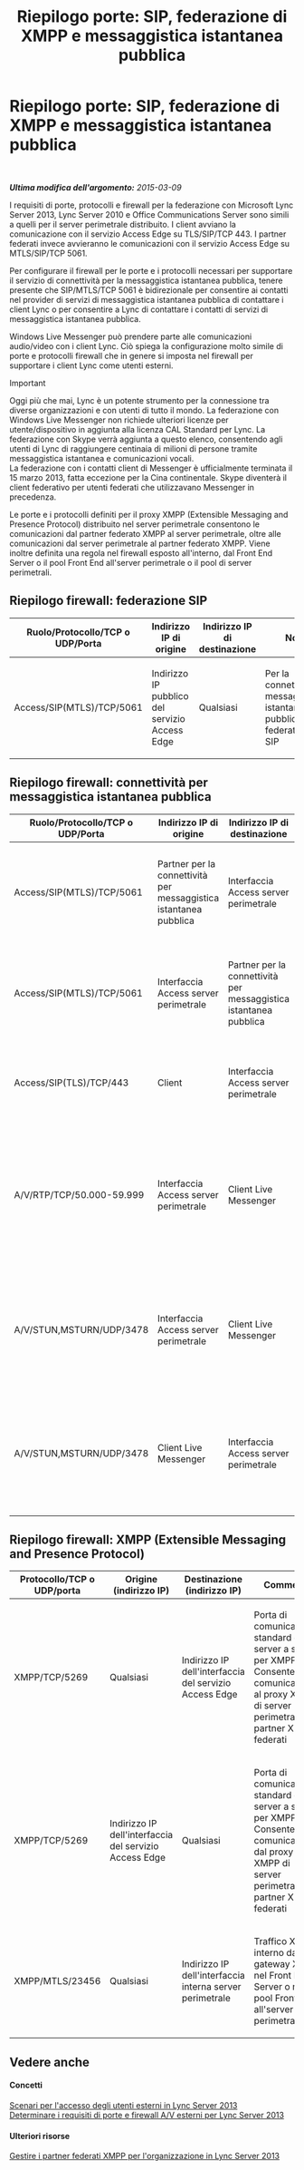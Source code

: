 ﻿---
title: 'Riepilogo porte: SIP, federazione di XMPP e messaggistica istantanea pubblica'
TOCTitle: 'Riepilogo porte: SIP, federazione di XMPP e messaggistica istantanea pubblica'
ms:assetid: ab05bdd6-e9b0-4b1b-9dd9-29ab88e8befe
ms:mtpsurl: https://technet.microsoft.com/it-it/library/JJ618373(v=OCS.15)
ms:contentKeyID: 49301634
ms.date: 08/24/2015
mtps_version: v=OCS.15
ms.translationtype: HT
---

# Riepilogo porte: SIP, federazione di XMPP e messaggistica istantanea pubblica

 

_**Ultima modifica dell'argomento:** 2015-03-09_

I requisiti di porte, protocolli e firewall per la federazione con Microsoft Lync Server 2013, Lync Server 2010 e Office Communications Server sono simili a quelli per il server perimetrale distribuito. I client avviano la comunicazione con il servizio Access Edge su TLS/SIP/TCP 443. I partner federati invece avvieranno le comunicazioni con il servizio Access Edge su MTLS/SIP/TCP 5061.

Per configurare il firewall per le porte e i protocolli necessari per supportare il servizio di connettività per la messaggistica istantanea pubblica, tenere presente che SIP/MTLS/TCP 5061 è bidirezionale per consentire ai contatti nel provider di servizi di messaggistica istantanea pubblica di contattare i client Lync o per consentire a Lync di contattare i contatti di servizi di messaggistica istantanea pubblica.

Windows Live Messenger può prendere parte alle comunicazioni audio/video con i client Lync. Ciò spiega la configurazione molto simile di porte e protocolli firewall che in genere si imposta nel firewall per supportare i client Lync come utenti esterni.

> [!important]  
> Oggi più che mai, Lync è un potente strumento per la connessione tra diverse organizzazioni e con utenti di tutto il mondo. La federazione con Windows Live Messenger non richiede ulteriori licenze per utente/dispositivo in aggiunta alla licenza CAL Standard per Lync. La federazione con Skype verrà aggiunta a questo elenco, consentendo agli utenti di Lync di raggiungere centinaia di milioni di persone tramite messaggistica istantanea e comunicazioni vocali.<br />La federazione con i contatti client di Messenger è ufficialmente terminata il 15 marzo 2013, fatta eccezione per la Cina continentale. Skype diventerà il client federativo per utenti federati che utilizzavano Messenger in precedenza.

Le porte e i protocolli definiti per il proxy XMPP (Extensible Messaging and Presence Protocol) distribuito nel server perimetrale consentono le comunicazioni dal partner federato XMPP al server perimetrale, oltre alle comunicazioni dal server perimetrale al partner federato XMPP. Viene inoltre definita una regola nel firewall esposto all'interno, dal Front End Server o il pool Front End all'server perimetrale o il pool di server perimetrali.

## Riepilogo firewall: federazione SIP


<table>
<colgroup>
<col style="width: 25%" />
<col style="width: 25%" />
<col style="width: 25%" />
<col style="width: 25%" />
</colgroup>
<thead>
<tr class="header">
<th>Ruolo/Protocollo/TCP o UDP/Porta</th>
<th>Indirizzo IP di origine</th>
<th>Indirizzo IP di destinazione</th>
<th>Note</th>
</tr>
</thead>
<tbody>
<tr class="odd">
<td><p>Access/SIP(MTLS)/TCP/5061</p></td>
<td><p>Indirizzo IP pubblico del servizio Access Edge</p></td>
<td><p>Qualsiasi</p></td>
<td><p>Per la connettività di messaggistica istantanea pubblica e federata con SIP</p></td>
</tr>
</tbody>
</table>


## Riepilogo firewall: connettività per messaggistica istantanea pubblica


<table>
<colgroup>
<col style="width: 25%" />
<col style="width: 25%" />
<col style="width: 25%" />
<col style="width: 25%" />
</colgroup>
<thead>
<tr class="header">
<th>Ruolo/Protocollo/TCP o UDP/Porta</th>
<th>Indirizzo IP di origine</th>
<th>Indirizzo IP di destinazione</th>
<th>Note</th>
</tr>
</thead>
<tbody>
<tr class="odd">
<td><p>Access/SIP(MTLS)/TCP/5061</p></td>
<td><p>Partner per la connettività per messaggistica istantanea pubblica</p></td>
<td><p>Interfaccia Access server perimetrale</p></td>
<td><p>Per la connettività di messaggistica istantanea pubblica e federata con SIP</p></td>
</tr>
<tr class="even">
<td><p>Access/SIP(MTLS)/TCP/5061</p></td>
<td><p>Interfaccia Access server perimetrale</p></td>
<td><p>Partner per la connettività per messaggistica istantanea pubblica</p></td>
<td><p>Per la connettività di messaggistica istantanea pubblica e federata con SIP</p></td>
</tr>
<tr class="odd">
<td><p>Access/SIP(TLS)/TCP/443</p></td>
<td><p>Client</p></td>
<td><p>Interfaccia Access server perimetrale</p></td>
<td><p>Traffico SIP client-server per l'accesso degli utenti esterni.</p></td>
</tr>
<tr class="even">
<td><p>A/V/RTP/TCP/50.000-59.999</p></td>
<td><p>Interfaccia Access server perimetrale</p></td>
<td><p>Client Live Messenger</p></td>
<td><p>Utilizzato per le sessioni A/V con Windows Live Messenger se è configurata la connettività per messaggistica istantanea pubblica.</p></td>
</tr>
<tr class="odd">
<td><p>A/V/STUN,MSTURN/UDP/3478</p></td>
<td><p>Interfaccia Access server perimetrale</p></td>
<td><p>Client Live Messenger</p></td>
<td><p>Obbligatorio per la connettività per messaggistica istantanea pubblica con Windows Live Messenger.</p></td>
</tr>
<tr class="even">
<td><p>A/V/STUN,MSTURN/UDP/3478</p></td>
<td><p>Client Live Messenger</p></td>
<td><p>Interfaccia Access server perimetrale</p></td>
<td><p>Obbligatorio per la connettività per messaggistica istantanea pubblica con Windows Live Messenger.</p></td>
</tr>
</tbody>
</table>


## Riepilogo firewall: XMPP (Extensible Messaging and Presence Protocol)


<table>
<colgroup>
<col style="width: 25%" />
<col style="width: 25%" />
<col style="width: 25%" />
<col style="width: 25%" />
</colgroup>
<thead>
<tr class="header">
<th>Protocollo/TCP o UDP/porta</th>
<th>Origine (indirizzo IP)</th>
<th>Destinazione (indirizzo IP)</th>
<th>Commenti</th>
</tr>
</thead>
<tbody>
<tr class="odd">
<td><p>XMPP/TCP/5269</p></td>
<td><p>Qualsiasi</p></td>
<td><p>Indirizzo IP dell'interfaccia del servizio Access Edge</p></td>
<td><p>Porta di comunicazione standard da server a server per XMPP. Consente la comunicazione al proxy XMPP di server perimetrale dai partner XMPP federati</p></td>
</tr>
<tr class="even">
<td><p>XMPP/TCP/5269</p></td>
<td><p>Indirizzo IP dell'interfaccia del servizio Access Edge</p></td>
<td><p>Qualsiasi</p></td>
<td><p>Porta di comunicazione standard da server a server per XMPP. Consente la comunicazione dal proxy XMPP di server perimetrale ai partner XMPP federati</p></td>
</tr>
<tr class="odd">
<td><p>XMPP/MTLS/23456</p></td>
<td><p>Qualsiasi</p></td>
<td><p>Indirizzo IP dell'interfaccia interna server perimetrale</p></td>
<td><p>Traffico XMPP interno dal gateway XMPP nel Front End Server o nel pool Front End all'server perimetrale</p></td>
</tr>
</tbody>
</table>


## Vedere anche

#### Concetti

[Scenari per l'accesso degli utenti esterni in Lync Server 2013](lync-server-2013-scenarios-for-external-user-access.md)  
[Determinare i requisiti di porte e firewall A/V esterni per Lync Server 2013](lync-server-2013-determine-external-a-v-firewall-and-port-requirements.md)  

#### Ulteriori risorse

[Gestire i partner federati XMPP per l'organizzazione in Lync Server 2013](lync-server-2013-manage-xmpp-federated-partners-for-your-organization.md)

